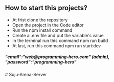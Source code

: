 <h2> How to start this projects? </h2>

<ul>
<li>At frist  clone the repository </li>
<li>Open the project in the Code editor</li>
<li>Run the npm install command</li>
<li>Create a .env file and put the variable's value</li>
<li> In the terminal run this command  npm run build</li>
<li> At last, run this command  npm run start:dev </li>
</ul>
<h5>"email":"web@programming-hero.com" (admin),
    "password":"programming-hero" </h5>#   S u j u - A r e n a - S e r v e r  
 